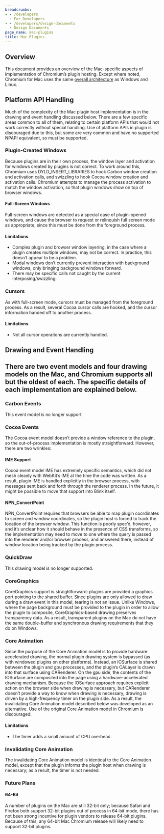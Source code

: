 ```yaml
---
breadcrumbs:
- - /developers
  - For Developers
- - /developers/design-documents
  - Design Documents
page_name: mac-plugins
title: Mac Plugins
---
```


## Overview

This document provides an overview of the Mac-specific aspects of implementation
of Chromium’s plugin hosting. Except where noted, Chromium for Mac uses the same
[overall architecture](/developers/design-documents/plugin-architecture) as
Windows and Linux.

## Platform API Handling

Much of the complexity of the Mac plugin host implementation is in the drawing
and event handling discussed below. There are a few specific areas common to all
of them, relating to certain platform APIs that would not work correctly without
special handling. Use of platform APIs in plugin is discouraged due to this, but
some are very common and have no supported NPAPI equivalent, so must be
supported.

### Plugin-Created Windows

Because plugins are in their own process, the window layer and activation for
windows created by plugins is not correct. To work around this, Chromium uses
DYLD_INSERT_LIBRARIES to hook Carbon window creation and activation calls, and
swizzling to hook Cocoa window creation and activation calls. Chromium attempts
to manage the process activation to match the window activation, so that plugin
windows show on top of browser windows.

#### Full-Screen Windows

Full-screen windows are detected as a special case of plugin-opened windows, and
cause the browser to request or relinquish full screen mode as appropriate,
since this must be done from the foreground process.

#### Limitations

*   Complex plugin and browser window layering, in the case where a
            plugin creates multiple windows, may not be correct. In practice,
            this doesn’t appear to be a problem.
*   Modal windows don’t currently prevent interaction with background
            windows, only bringing background windows forward.
*   There may be specific calls not caught by the current
            interposing/swizzling.

### Cursors

As with full-screen mode, cursors must be managed from the foreground process.
As a result, several Cocoa cursor calls are hooked, and the cursor information
handed off to another process.

#### Limitations

*   Not all cursor operations are currently handled.

## Drawing and Event Handling

## There are two event models and four drawing models on the Mac, and Chromium supports all but the oldest of each. The specific details of each implementation are explained below.

### Carbon Events

This event model is no longer support

### Cocoa Events

The Cocoa event model doesn’t provide a window reference to the plugin, so the
out-of-process implementation is mostly straightforward. However, there are two
wrinkles:

#### IME Support

Cocoa event model IME has extremely specific semantics, which did not mesh
cleanly with WebKit’s IME at the time the code was written. As a result, plugin
IME is handled explicitly in the browser process, with messages sent back and
forth through the renderer process. In the future, it might be possible to move
that support into Blink itself.

#### NPN_ConvertPoint

NPN_ConvertPoint requires that browsers be able to map plugin coordinates to
screen and window coordinates, so the plugin host is forced to track the
location of the browser window. This function is poorly spec’d, however, and
it’s unclear how it should behave in the presence of CSS transforms, so the
implementation may need to move to one where the query is passed into the
renderer and/or browser process, and answered there, instead of window location
being tracked by the plugin process.

### QuickDraw

This drawing model is no longer supported.

### CoreGraphics

CoreGraphics support is straightforward: plugins are provided a graphics port
pointing to the shared buffer. Since plugins are only allowed to draw during a
draw event in this model, tearing is not an issue.
Unlike Windows, where the page background must be provided to the plugin in
order to allow the plugin to composite, CoreGraphics-based drawing preserves
transparency data. As a result, transparent plugins on the Mac do not have the
same double-buffer and synchronous drawing requirements that they do on Windows.

### Core Animation

Since the purpose of the Core Animation model is to provide hardware accelerated
drawing, the normal plugin drawing system is bypassed (as with windowed plugins
on other platforms). Instead, an IOSurface is shared between the plugin and gpu
processes, and the plugin’s CALayer is drawn into that surface using CARenderer.
On the gpu side, the contents of the IOSurface are composited into the page
using a hardware-accelerated drawing mechanism.
Because the IOSurface approach requires explicit action on the browser side when
drawing is necessary, but CARenderer doesn’t provide a way to know when drawing
is necessary, drawing is driven by a high-frequency timer on the plugin side. As
a result, the invalidating Core Animation model described below was developed as
an alternative. Use of the original Core Animation model in Chromium is
discouraged.

#### Limitations

*   The timer adds a small amount of CPU overhead.

### Invalidating Core Animation

The invalidating Core Animation model is identical to the Core Animation model,
except that the plugin informs the plugin host when drawing is necessary; as a
result, the timer is not needed.

### Future Plans

#### 64-Bit

A number of plugins on the Mac are still 32-bit only; because Safari and Firefox
both support 32-bit plugins out of process in 64-bit mode, there has not been
strong incentive for plugin vendors to release 64-bit plugins. Because of this,
any 64-bit Mac Chromium release will likely need to support 32-bit plugins.
